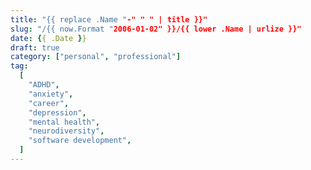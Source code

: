 ```yaml
---
title: "{{ replace .Name "-" " " | title }}"
slug: "/{{ now.Format "2006-01-02" }}/{{ lower .Name | urlize }}"
date: {{ .Date }}
draft: true
category: ["personal", "professional"]
tag:
  [
    "ADHD",
    "anxiety",
    "career",
    "depression",
    "mental health",
    "neurodiversity",
    "software development",
  ]
---
```

